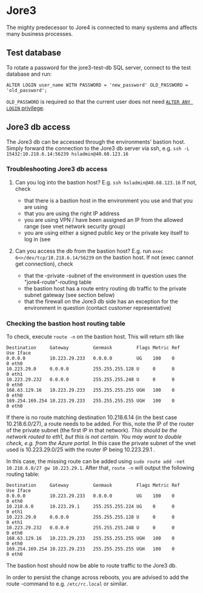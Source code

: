 # Jore3

The mighty predecessor to Jore4 is connected to many systems and affects many business processes.

## Test database

To rotate a password for the jore3-test-db SQL server, connect to the test database and run:
```tsql
ALTER LOGIN user_name WITH PASSWORD = 'new_password' OLD_PASSWORD = 'old_password';
```

`OLD_PASSWORD` is required so that the current user does not need [`ALTER ANY LOGIN` privilege](https://docs.microsoft.com/en-us/sql/t-sql/statements/alter-login-transact-sql?view=sql-server-ver15#c-changing-the-password-of-a-login-when-logged-in-as-the-login).

## Jore3 db access

The Jore3 db can be accessed through the environments' bastion host. Simply forward the connection to the Jore3 db server via ssh, e.g. `ssh -L 15432:10.218.6.14:56239 hsladmin@40.68.123.16`

### Troubleshooting Jore3 db access

1. Can you log into the bastion host? E.g. `ssh hsladmin@40.68.123.16`
   If not, check
   - that there is a bastion host in the environment you use and that you are using
   - that you are using the right IP address
   - you are using VPN / have been assigned an IP from the allowed range (see vnet network security group)
   - you are using either a signed public key or the private key itself to log in (see 

2. Can you access the db from the bastion host? E.g. run `exec 6<>/dev/tcp/10.218.6.14/56239` on the bastion host.
   If not (exec cannot get connection), check
   - that the -private -subnet of the environment in question uses the "jore4-route"-routing table
   - the bastion host has a route entry routing db traffic to the private subnet gateway (see section below)
   - that the firewall on the Jore3 db side has an exception for the environment in question (contact customer representative)

### Checking the bastion host routing table

To check, execute `route -n` on the bastion host. This will return sth like 
```Kernel IP routing table
Destination     Gateway         Genmask         Flags Metric Ref    Use Iface
0.0.0.0         10.223.29.233   0.0.0.0         UG    100    0        0 eth0
10.223.29.0     0.0.0.0         255.255.255.128 U     0      0        0 eth1
10.223.29.232   0.0.0.0         255.255.255.248 U     0      0        0 eth0
168.63.129.16   10.223.29.233   255.255.255.255 UGH   100    0        0 eth0
169.254.169.254 10.223.29.233   255.255.255.255 UGH   100    0        0 eth0
```

If there is no route matching destination 10.218.6.14 (in the best case 10.218.6.0/27), a route needs to be added. For this, note the IP of the router of the private subnet (the first IP in that network). *This should be the network routed to eth1, but this is not certain. You may want to double check, e.g. from the Azure portal.* In this case the private subnet of the vnet used is 10.223.29.0/25 with the router IP being 10.223.29.1 .

In this case, the missing route can be added using `sudo route add -net 10.218.6.0/27 gw 10.223.29.1`. After that, `route -n` will output the following routing table:
```Kernel IP routing table
Destination     Gateway         Genmask         Flags Metric Ref    Use Iface
0.0.0.0         10.223.29.233   0.0.0.0         UG    100    0        0 eth0
10.218.6.0      10.223.29.1     255.255.255.224 UG    0      0        0 eth1
10.223.29.0     0.0.0.0         255.255.255.128 U     0      0        0 eth1
10.223.29.232   0.0.0.0         255.255.255.248 U     0      0        0 eth0
168.63.129.16   10.223.29.233   255.255.255.255 UGH   100    0        0 eth0
169.254.169.254 10.223.29.233   255.255.255.255 UGH   100    0        0 eth0
```
The bastion host should now be able to route traffic to the Jore3 db.

In order to persist the change across reboots, you are advised to add the route -command to e.g. `/etc/rc.local` or similar.
